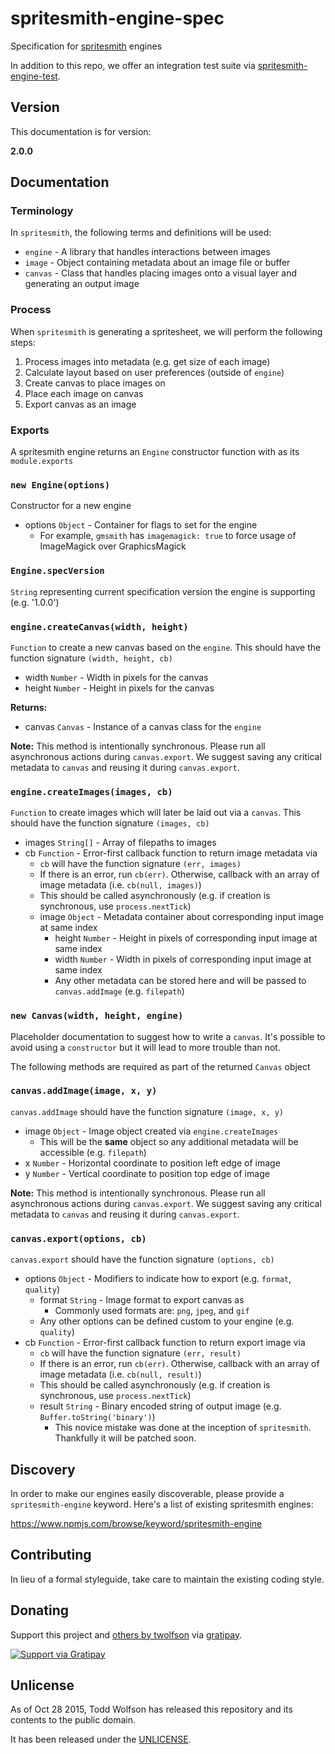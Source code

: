 # spritesmith-engine-spec

Specification for [spritesmith][] engines

In addition to this repo, we offer an integration test suite via [spritesmith-engine-test][].

[spritesmith]: https://github.com/Ensighten/spritesmith
[spritesmith-engine-test]: https://github.com/twolfson/spritesmith-engine-test

## Version
This documentation is for version:

**2.0.0**

## Documentation
### Terminology
In `spritesmith`, the following terms and definitions will be used:

- `engine` - A library that handles interactions between images
- `image` - Object containing metadata about an image file or buffer
- `canvas` - Class that handles placing images onto a visual layer and generating an output image

### Process
When `spritesmith` is generating a spritesheet, we will perform the following steps:

1. Process images into metadata (e.g. get size of each image)
2. Calculate layout based on user preferences (outside of `engine`)
3. Create canvas to place images on
4. Place each image on canvas
5. Export canvas as an image

### Exports
A spritesmith engine returns an `Engine` constructor function with as its `module.exports`

### `new Engine(options)`
Constructor for a new engine

- options `Object` - Container for flags to set for the engine
    - For example, `gmsmith` has `imagemagick: true` to force usage of ImageMagick over GraphicsMagick

### `Engine.specVersion`
`String` representing current specification version the engine is supporting (e.g. '1.0.0')

### `engine.createCanvas(width, height)`
`Function` to create a new canvas based on the `engine`. This should have the function signature `(width, height, cb)`

- width `Number` - Width in pixels for the canvas
- height `Number` - Height in pixels for the canvas

**Returns:**

- canvas `Canvas` - Instance of a canvas class for the `engine`

**Note:** This method is intentionally synchronous. Please run all asynchronous actions during `canvas.export`. We suggest saving any critical metadata to `canvas` and reusing it during `canvas.export`.

### `engine.createImages(images, cb)`
`Function` to create images which will later be laid out via a `canvas`. This should have the function signature `(images, cb)`

- images `String[]` - Array of filepaths to images
- cb `Function` - Error-first callback function to return image metadata via
    - `cb` will have the function signature `(err, images)`
    - If there is an error, run `cb(err)`. Otherwise, callback with an array of image metadata (i.e. `cb(null, images)`)
    - This should be called asynchronously (e.g. if creation is synchronous, use `process.nextTick`)
    - image `Object` - Metadata container about corresponding input image at same index
        - height `Number` - Height in pixels of corresponding input image at same index
        - width `Number` - Width in pixels of corresponding input image at same index
        - Any other metadata can be stored here and will be passed to `canvas.addImage` (e.g. `filepath`)

### `new Canvas(width, height, engine)`
Placeholder documentation to suggest how to write a `canvas`. It's possible to avoid using a `constructor` but it will lead to more trouble than not.

The following methods are required as part of the returned `Canvas` object

### `canvas.addImage(image, x, y)`
`canvas.addImage` should have the function signature `(image, x, y)`

- image `Object` - Image object created via `engine.createImages`
    - This will be the **same** object so any additional metadata will be accessible (e.g. `filepath`)
- x `Number` - Horizontal coordinate to position left edge of image
- y `Number` - Vertical coordinate to position top edge of image

**Note:** This method is intentionally synchronous. Please run all asynchronous actions during `canvas.export`. We suggest saving any critical metadata to `canvas` and reusing it during `canvas.export`.

### `canvas.export(options, cb)`
`canvas.export` should have the function signature `(options, cb)`

- options `Object` - Modifiers to indicate how to export (e.g. `format`, `quality`)
    - format `String` - Image format to export canvas as
        - Commonly used formats are: `png`, `jpeg`, and `gif`
    - Any other options can be defined custom to your engine (e.g. `quality`)
- cb `Function` - Error-first callback function to return export image via
    - `cb` will have the function signature `(err, result)`
    - If there is an error, run `cb(err)`. Otherwise, callback with an array of image metadata (i.e. `cb(null, result)`)
    - This should be called asynchronously (e.g. if creation is synchronous, use `process.nextTick`)
    - result `String` - Binary encoded string of output image (e.g. `Buffer.toString('binary')`)
        - This novice mistake was done at the inception of `spritesmith`. Thankfully it will be patched soon.

## Discovery
In order to make our engines easily discoverable, please provide a `spritesmith-engine` keyword. Here's a list of existing spritesmith engines:

https://www.npmjs.com/browse/keyword/spritesmith-engine

## Contributing
In lieu of a formal styleguide, take care to maintain the existing coding style.

## Donating
Support this project and [others by twolfson][gratipay] via [gratipay][].

[![Support via Gratipay][gratipay-badge]][gratipay]

[gratipay-badge]: https://cdn.rawgit.com/gratipay/gratipay-badge/2.x.x/dist/gratipay.png
[gratipay]: https://www.gratipay.com/twolfson/

## Unlicense
As of Oct 28 2015, Todd Wolfson has released this repository and its contents to the public domain.

It has been released under the [UNLICENSE][].

[UNLICENSE]: UNLICENSE
